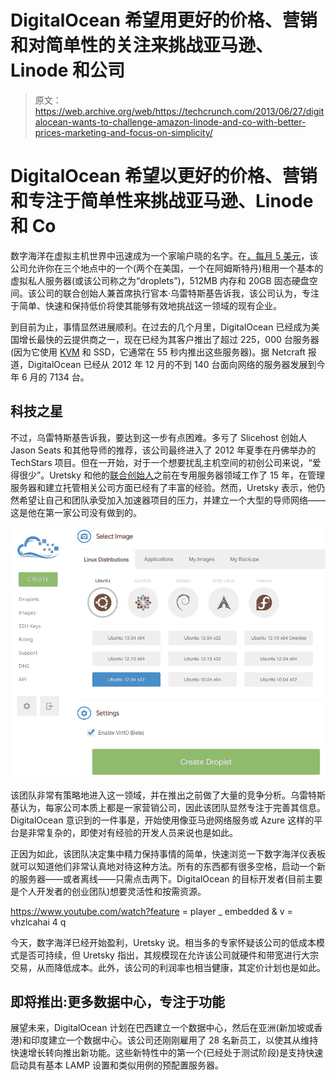 # DigitalOcean 希望用更好的价格、营销和对简单性的关注来挑战亚马逊、Linode 和公司

> 原文：<https://web.archive.org/web/https://techcrunch.com/2013/06/27/digitalocean-wants-to-challenge-amazon-linode-and-co-with-better-prices-marketing-and-focus-on-simplicity/>

# DigitalOcean 希望以更好的价格、营销和专注于简单性来挑战亚马逊、Linode 和 Co

数字海洋在虚拟主机世界中迅速成为一个家喻户晓的名字。在[，每月 5 美元](https://web.archive.org/web/20230405202007/https://www.digitalocean.com/pricing)，该公司允许你在三个地点中的一个(两个在美国，一个在阿姆斯特丹)租用一个基本的虚拟私人服务器(或该公司称之为“droplets”)，512MB 内存和 20GB 固态硬盘空间。该公司的联合创始人兼首席执行官本·乌雷特斯基告诉我，该公司认为，专注于简单、快速和保持低价将使其能够有效地挑战这一领域的现有企业。

到目前为止，事情显然进展顺利。在过去的几个月里，DigitalOcean 已经成为美国增长最快的云提供商之一，现在已经为其客户推出了超过 225，000 台服务器(因为它使用 [KVM](https://web.archive.org/web/20230405202007/http://en.wikipedia.org/wiki/Kernel-based_Virtual_Machine) 和 SSD，它通常在 55 秒内推出这些服务器)。据 Netcraft 报道，DigitalOcean 已经从 2012 年 12 月的不到 140 台面向网络的服务器发展到今年 6 月的 7134 台。

## 科技之星

不过，乌雷特斯基告诉我，要达到这一步有点困难。多亏了 Slicehost 创始人 Jason Seats 和其他导师的推荐，该公司最终进入了 2012 年夏季在丹佛举办的 TechStars 项目。但在一开始，对于一个想要扰乱主机空间的初创公司来说，“爱得很少”。Uretsky 和他的[联合创始人](https://web.archive.org/web/20230405202007/https://www.digitalocean.com/about)之前在专用服务器领域工作了 15 年，在管理服务器和建立托管相关公司方面已经有了丰富的经验。然而，Uretsky 表示，他仍然希望让自己和团队承受加入加速器项目的压力，并建立一个大型的导师网络——这是他在第一家公司没有做到的。

[![DigitalOcean Control Panel-1](img/1d387c675d8dc9afb53631570d43ed5b.png)](https://web.archive.org/web/20230405202007/https://techcrunch.com/wp-content/uploads/2013/06/digitalocean-control-panel-1.jpg)

该团队非常有策略地进入这一领域，并在推出之前做了大量的竞争分析。乌雷特斯基认为，每家公司本质上都是一家营销公司，因此该团队显然专注于完善其信息。DigitalOcean 意识到的一件事是，开始使用像亚马逊网络服务或 Azure 这样的平台是非常复杂的，即使对有经验的开发人员来说也是如此。

正因为如此，该团队决定集中精力保持事情的简单，快速浏览一下数字海洋仪表板就可以知道他们非常认真地对待这种方法。所有的东西都有很多空格，启动一个新的服务器——或者离线——只需点击两下。DigitalOcean 的目标开发者(目前主要是个人开发者的创业团队)想要灵活性和按需资源。

https://www.youtube.com/watch?feature = player _ embedded & v = vhzlcahai 4 q

今天，数字海洋已经开始盈利，Uretsky 说。相当多的专家怀疑该公司的低成本模式是否可持续，但 Uretsky 指出，其规模现在允许该公司就硬件和带宽进行大宗交易，从而降低成本。此外，该公司的利润率也相当健康，其定价计划也是如此。

## 即将推出:更多数据中心，专注于功能

展望未来，DigitalOcean 计划在巴西建立一个数据中心，然后在亚洲(新加坡或香港)和印度建立一个数据中心。该公司还刚刚雇用了 28 名新员工，以使其从维持快速增长转向推出新功能。这些新特性中的第一个(已经处于测试阶段)是支持快速启动具有基本 LAMP 设置和类似用例的预配置服务器。